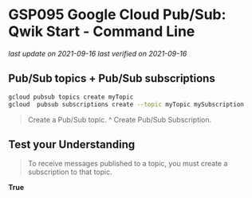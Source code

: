 # GSP095 Google Cloud Pub/Sub: Qwik Start - Command Line

_last update on 2021-09-16_
_last verified on 2021-09-16_

## Pub/Sub topics + Pub/Sub subscriptions

```bash
gcloud pubsub topics create myTopic
gcloud  pubsub subscriptions create --topic myTopic mySubscription
```

> Create a Pub/Sub topic.
^
> Create Pub/Sub Subscription.

## Test your Understanding

> To receive messages published to a topic, you must create a subscription to that topic.

**True**

